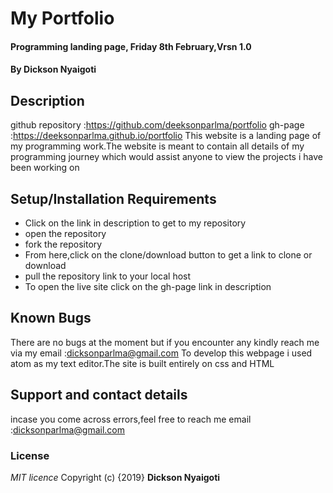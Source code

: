 # My Portfolio
#### Programming landing page, Friday 8th February,Vrsn 1.0
#### By **Dickson Nyaigoti**
## Description
github repository :https://github.com/deeksonparlma/portfolio
gh-page :https://deeksonparlma.github.io/portfolio
This website is a landing page of my programming work.The website is meant to contain all details of my programming journey which would assist anyone to view the projects i have been working on 
## Setup/Installation Requirements
* Click on the link in description to get to my repository
* open the repository
* fork the repository
* From here,click on the clone/download button to get a link to clone or download
* pull the repository link to your local host
* To open the live site click on the gh-page link in description
## Known Bugs
There are no bugs at the moment but if you encounter any kindly reach me via my email :dicksonparlma@gmail.com 
 To develop this webpage i used atom as my text editor.The site is built entirely on css and HTML 
## Support and contact details
 incase you come across errors,feel free to reach me
email :dicksonparlma@gmail.com
### License
*MIT licence*
Copyright (c) {2019} **Dickson Nyaigoti**
